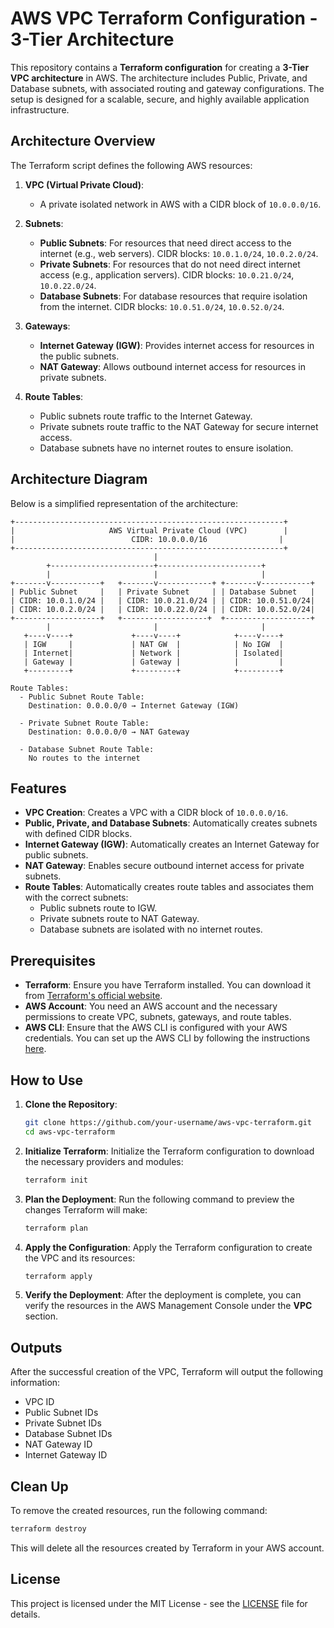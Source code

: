 # AWS VPC Terraform Configuration - 3-Tier Architecture

This repository contains a **Terraform configuration** for creating a **3-Tier VPC architecture** in AWS. The architecture includes Public, Private, and Database subnets, with associated routing and gateway configurations. The setup is designed for a scalable, secure, and highly available application infrastructure.

## Architecture Overview

The Terraform script defines the following AWS resources:

1. **VPC (Virtual Private Cloud)**:
   - A private isolated network in AWS with a CIDR block of `10.0.0.0/16`.

2. **Subnets**:
   - **Public Subnets**: For resources that need direct access to the internet (e.g., web servers). CIDR blocks: `10.0.1.0/24`, `10.0.2.0/24`.
   - **Private Subnets**: For resources that do not need direct internet access (e.g., application servers). CIDR blocks: `10.0.21.0/24`, `10.0.22.0/24`.
   - **Database Subnets**: For database resources that require isolation from the internet. CIDR blocks: `10.0.51.0/24`, `10.0.52.0/24`.

3. **Gateways**:
   - **Internet Gateway (IGW)**: Provides internet access for resources in the public subnets.
   - **NAT Gateway**: Allows outbound internet access for resources in private subnets.

4. **Route Tables**:
   - Public subnets route traffic to the Internet Gateway.
   - Private subnets route traffic to the NAT Gateway for secure internet access.
   - Database subnets have no internet routes to ensure isolation.

## Architecture Diagram

Below is a simplified representation of the architecture:

```plaintext
+------------------------------------------------------------+
|                     AWS Virtual Private Cloud (VPC)        |
|                          CIDR: 10.0.0.0/16                |
+------------------------------------------------------------+
                                |
        +-----------------------+-----------------------+
        |                       |                       |
+-------v-----------+   +-------v------------+ +-------v-----------+
| Public Subnet     |   | Private Subnet     | | Database Subnet   |
| CIDR: 10.0.1.0/24 |   | CIDR: 10.0.21.0/24 | | CIDR: 10.0.51.0/24|
| CIDR: 10.0.2.0/24 |   | CIDR: 10.0.22.0/24 | | CIDR: 10.0.52.0/24|
+-------------------+   +-------------------+  +-------------------+
        |                       |                       |
   +----v----+             +----v----+            +----v----+
   | IGW     |             | NAT GW  |            | No IGW  |
   | Internet|             | Network |            | Isolated|
   | Gateway |             | Gateway |            |         |
   +---------+             +---------+            +---------+

Route Tables:
  - Public Subnet Route Table:
    Destination: 0.0.0.0/0 → Internet Gateway (IGW)

  - Private Subnet Route Table:
    Destination: 0.0.0.0/0 → NAT Gateway

  - Database Subnet Route Table:
    No routes to the internet
```

## Features

- **VPC Creation**: Creates a VPC with a CIDR block of `10.0.0.0/16`.
- **Public, Private, and Database Subnets**: Automatically creates subnets with defined CIDR blocks.
- **Internet Gateway (IGW)**: Automatically creates an Internet Gateway for public subnets.
- **NAT Gateway**: Enables secure outbound internet access for private subnets.
- **Route Tables**: Automatically creates route tables and associates them with the correct subnets:
  - Public subnets route to IGW.
  - Private subnets route to NAT Gateway.
  - Database subnets are isolated with no internet routes.

## Prerequisites

- **Terraform**: Ensure you have Terraform installed. You can download it from [Terraform's official website](https://www.terraform.io/downloads).
- **AWS Account**: You need an AWS account and the necessary permissions to create VPC, subnets, gateways, and route tables.
- **AWS CLI**: Ensure that the AWS CLI is configured with your AWS credentials. You can set up the AWS CLI by following the instructions [here](https://docs.aws.amazon.com/cli/latest/userguide/cli-configure-quickstart.html).

## How to Use

1. **Clone the Repository**:
   ```bash
   git clone https://github.com/your-username/aws-vpc-terraform.git
   cd aws-vpc-terraform
   ```

2. **Initialize Terraform**:
   Initialize the Terraform configuration to download the necessary providers and modules:
   ```bash
   terraform init
   ```

3. **Plan the Deployment**:
   Run the following command to preview the changes Terraform will make:
   ```bash
   terraform plan
   ```

4. **Apply the Configuration**:
   Apply the Terraform configuration to create the VPC and its resources:
   ```bash
   terraform apply
   ```

5. **Verify the Deployment**:
   After the deployment is complete, you can verify the resources in the AWS Management Console under the **VPC** section.

## Outputs

After the successful creation of the VPC, Terraform will output the following information:

- VPC ID
- Public Subnet IDs
- Private Subnet IDs
- Database Subnet IDs
- NAT Gateway ID
- Internet Gateway ID

## Clean Up

To remove the created resources, run the following command:
```bash
terraform destroy
```

This will delete all the resources created by Terraform in your AWS account.

## License

This project is licensed under the MIT License - see the [LICENSE](LICENSE) file for details.



